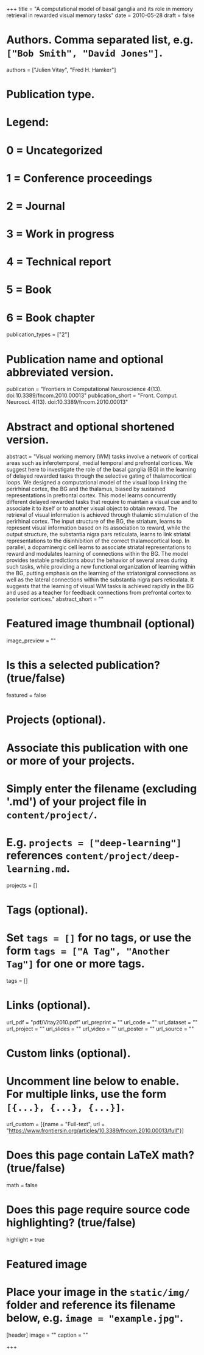 +++
title = "A computational model of basal ganglia and its role in memory retrieval in rewarded visual memory tasks"
date = 2010-05-28
draft = false

# Authors. Comma separated list, e.g. `["Bob Smith", "David Jones"]`.
authors = ["Julien Vitay", "Fred H. Hamker"]

# Publication type.
# Legend:
# 0 = Uncategorized
# 1 = Conference proceedings
# 2 = Journal
# 3 = Work in progress
# 4 = Technical report
# 5 = Book
# 6 = Book chapter
publication_types = ["2"]

# Publication name and optional abbreviated version.
publication = "Frontiers in Computational Neuroscience 4(13). doi:10.3389/fncom.2010.00013"
publication_short = "Front. Comput. Neurosci. 4(13). doi:10.3389/fncom.2010.00013"

# Abstract and optional shortened version.
abstract = "Visual working memory (WM) tasks involve a network of cortical areas such as inferotemporal, medial temporal and prefrontal cortices. We suggest here to investigate the role of the basal ganglia (BG) in the learning of delayed rewarded tasks through the selective gating of thalamocortical loops. We designed a computational model of the visual loop linking the perirhinal cortex, the BG and the thalamus, biased by sustained representations in prefrontal cortex. This model learns concurrently different delayed rewarded tasks that require to maintain a visual cue and to associate it to itself or to another visual object to obtain reward. The retrieval of visual information is achieved through thalamic stimulation of the perirhinal cortex. The input structure of the BG, the striatum, learns to represent visual information based on its association to reward, while the output structure, the substantia nigra pars reticulata, learns to link striatal representations to the disinhibition of the correct thalamocortical loop. In parallel, a dopaminergic cell learns to associate striatal representations to reward and modulates learning of connections within the BG. The model provides testable predictions about the behavior of several areas during such tasks, while providing a new functional organization of learning within the BG, putting emphasis on the learning of the striatonigral connections as well as the lateral connections within the substantia nigra pars reticulata. It suggests that the learning of visual WM tasks is achieved rapidly in the BG and used as a teacher for feedback connections from prefrontal cortex to posterior cortices."
abstract_short = ""

# Featured image thumbnail (optional)
image_preview = ""

# Is this a selected publication? (true/false)
featured = false

# Projects (optional).
#   Associate this publication with one or more of your projects.
#   Simply enter the filename (excluding '.md') of your project file in `content/project/`.
#   E.g. `projects = ["deep-learning"]` references `content/project/deep-learning.md`.
projects = []

# Tags (optional).
#   Set `tags = []` for no tags, or use the form `tags = ["A Tag", "Another Tag"]` for one or more tags.
tags = []

# Links (optional).
url_pdf = "pdf/Vitay2010.pdf"
url_preprint = ""
url_code = ""
url_dataset = ""
url_project = ""
url_slides = ""
url_video = ""
url_poster = ""
url_source = ""

# Custom links (optional).
#   Uncomment line below to enable. For multiple links, use the form `[{...}, {...}, {...}]`.
url_custom = [{name = "Full-text", url = "https://www.frontiersin.org/articles/10.3389/fncom.2010.00013/full"}]

# Does this page contain LaTeX math? (true/false)
math = false

# Does this page require source code highlighting? (true/false)
highlight = true

# Featured image
# Place your image in the `static/img/` folder and reference its filename below, e.g. `image = "example.jpg"`.
[header]
image = ""
caption = ""

+++
